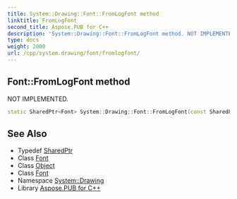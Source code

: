 ```yaml
---
title: System::Drawing::Font::FromLogFont method
linktitle: FromLogFont
second_title: Aspose.PUB for C++
description: 'System::Drawing::Font::FromLogFont method. NOT IMPLEMENTED in C++.'
type: docs
weight: 2000
url: /cpp/system.drawing/font/fromlogfont/
---
```

## Font::FromLogFont method


NOT IMPLEMENTED.

```cpp
static SharedPtr<Font> System::Drawing::Font::FromLogFont(const SharedPtr<Object> &lf)
```


## See Also

* Typedef [SharedPtr](../../../system/sharedptr/)
* Class [Font](../)
* Class [Object](../../../system/object/)
* Class [Font](../)
* Namespace [System::Drawing](../../)
* Library [Aspose.PUB for C++](../../../)
